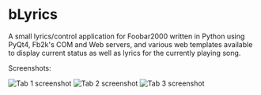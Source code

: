 # bLyrics
A small lyrics/control application for Foobar2000 written in Python using PyQt4, Fb2k's COM and Web servers, and various web templates available to display current status as well as lyrics for the currently playing song.

Screenshots:

![Tab 1 screenshot](http://i.imgur.com/HaOa3Xc.jpg)
![Tab 2 screenshot](http://i.imgur.com/htqP0wY.jpg)
![Tab 3 screenshot](http://i.imgur.com/mKi46lM.jpg)
